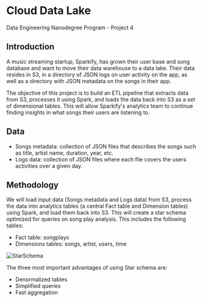 # Cloud Data Lake
Data Engineering Nanodegree Program - Project 4

## Introduction
A music streaming startup, Sparkify, has grown their user base and song database and want to move their data warehouse to a data lake. Their data resides in S3, in a directory of JSON logs on user activity on the app, as well as a directory with JSON metadata on the songs in their app.


The objective of this project is to build an ETL pipeline that extracts data from S3, processes it using Spark, and loads the data back into S3 as a set of dimensional tables. This will allow Sparkify's analytics team to continue finding insights in what songs their users are listening to.


## Data
* Songs metadata: collection of JSON files that describes the songs such as title, artist name, duration, year, etc.
* Logs data: collection of JSON files where each file covers the users activities over a given day.


## Methodology
We will load input data (Songs metadata and Logs data) from S3, process the data into analytics tables (a central Fact table and Dimension tables) using Spark, and load them back into S3. This will create a star schema optimized for queries on song play analysis. This includes the following tables:

* Fact table: songplays
* Dimensions tables: songs, artist, users, time

![StarSchema](https://user-images.githubusercontent.com/6285945/76783209-75c9a400-67d7-11ea-8594-9710cae17048.PNG)

The three most important advantages of using Star schema are:

* Denormalized tables
* Simplified queries
* Fast aggregation
